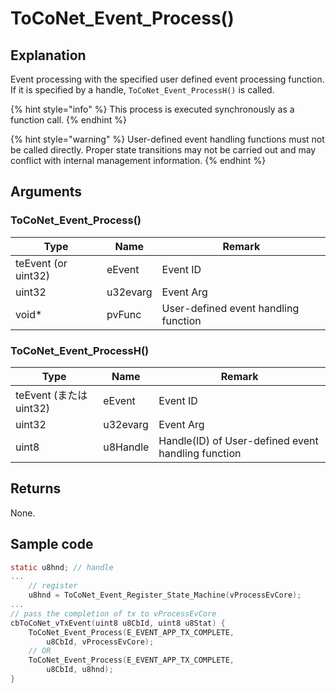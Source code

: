 # ToCoNet_Event_Process()

## Explanation

Event processing with the specified user defined event processing function. If it is specified by a handle, `ToCoNet_Event_ProcessH()` is called.

{% hint style="info" %}
This process is executed synchronously as a function call.
{% endhint %}

{% hint style="warning" %}
User-defined event handling functions must not be called directly. Proper state transitions may not be carried out and may conflict with internal management information.
{% endhint %}

## Arguments

### ToCoNet_Event_Process()

| Type                | Name     | Remark                               |
| ------------------- | -------- | ------------------------------------ |
| teEvent (or uint32) | eEvent   | Event ID                             |
| uint32              | u32evarg | Event Arg                            |
| void\*              | pvFunc   | User-defined event handling function |

### ToCoNet_Event_ProcessH()

| Type                 | Name     | Remark                                             |
| -------------------- | -------- | -------------------------------------------------- |
| teEvent (または uint32) | eEvent   | Event ID                                           |
| uint32               | u32evarg | Event Arg                                          |
| uint8                | u8Handle | Handle(ID) of User-defined event handling function |

## Returns

None.

## Sample code

```c
static u8hnd; // handle
...
    // register
    u8hnd = ToCoNet_Event_Register_State_Machine(vProcessEvCore);
... 
// pass the completion of tx to vProcessEvCore
cbToCoNet_vTxEvent(uint8 u8CbId, uint8 u8Stat) {
    ToCoNet_Event_Process(E_EVENT_APP_TX_COMPLETE, 
        u8CbId, vProcessEvCore);
    // OR
    ToCoNet_Event_Process(E_EVENT_APP_TX_COMPLETE, 
        u8CbId, u8hnd);
}
```


